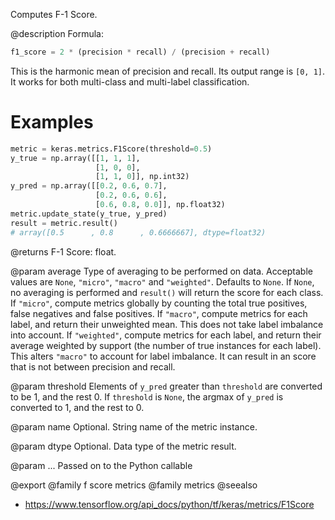 Computes F-1 Score.

@description
Formula:

```python
f1_score = 2 * (precision * recall) / (precision + recall)
```
This is the harmonic mean of precision and recall.
Its output range is `[0, 1]`. It works for both multi-class
and multi-label classification.

# Examples
```python
metric = keras.metrics.F1Score(threshold=0.5)
y_true = np.array([[1, 1, 1],
                   [1, 0, 0],
                   [1, 1, 0]], np.int32)
y_pred = np.array([[0.2, 0.6, 0.7],
                   [0.2, 0.6, 0.6],
                   [0.6, 0.8, 0.0]], np.float32)
metric.update_state(y_true, y_pred)
result = metric.result()
# array([0.5      , 0.8      , 0.6666667], dtype=float32)
```

@returns
F-1 Score: float.

@param average
Type of averaging to be performed on data.
Acceptable values are `None`, `"micro"`, `"macro"`
and `"weighted"`. Defaults to `None`.
If `None`, no averaging is performed and `result()` will return
the score for each class.
If `"micro"`, compute metrics globally by counting the total
true positives, false negatives and false positives.
If `"macro"`, compute metrics for each label,
and return their unweighted mean.
This does not take label imbalance into account.
If `"weighted"`, compute metrics for each label,
and return their average weighted by support
(the number of true instances for each label).
This alters `"macro"` to account for label imbalance.
It can result in an score that is not between precision and recall.

@param threshold
Elements of `y_pred` greater than `threshold` are
converted to be 1, and the rest 0. If `threshold` is
`None`, the argmax of `y_pred` is converted to 1, and the rest to 0.

@param name
Optional. String name of the metric instance.

@param dtype
Optional. Data type of the metric result.

@param ...
Passed on to the Python callable

@export
@family f score metrics
@family metrics
@seealso
+ <https://www.tensorflow.org/api_docs/python/tf/keras/metrics/F1Score>
